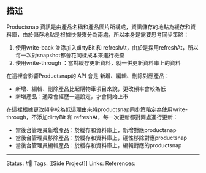 ## 描述

Productsnap 資訊是由產品名稱和產品圖片所構成，資訊儲存的地點為緩存和資料庫，由於儲存地點是根據快慢來分為兩處，所以本身是需要思考同步策略：
1. 使用write-back 並添加入dirtyBit 和 refreshAt，由於是採用refreshAt，所以每一次對snapshot都會花同樣成本來進行檢查
2. 使用write-through ：當對緩存更新資料，就一併更新資料庫上的資料

在這裡會影響Productsnap的 API 會是 新增、編輯、刪除對應產品：
- 新增、編輯、刪除產品比起購物車項目來說，更改頻率會較為低
- 新增產品：通常會經歷一遍設定，才會開始上市


在這裡根據更改頻率較為低這理由來將productsnap同步策略定為使用write-through，不添加dirtyBit 和 refreshAt，每一次更新都對兩處進行更新：
- 當後台管理員新增產品：於緩存和資料庫上，新增對應productsnap
- 當後台管理員移除產品：於緩存和資料庫上，硬性移除對應productsnap
- 當後台管理員編輯產品：於緩存和資料庫上，編輯對應的productsnap




---
Status: #🌱 
Tags:
[[Side Project]]
Links:
References: